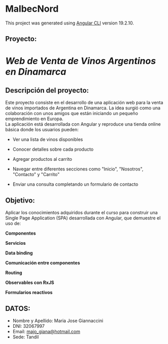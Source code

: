 # MalbecNord

This project was generated using [Angular CLI](https://github.com/angular/angular-cli) version 19.2.10.

## Proyecto:   
# *Web de Venta de Vinos Argentinos en Dinamarca*  
  
## Descripción del proyecto:  
Este proyecto consiste en el desarrollo de una aplicación web para la venta de vinos importados de Argentina en Dinamarca. La idea surgió como una colaboración con unos amigos que están iniciando un pequeño emprendimiento en Europa.    
La aplicación está desarrollada con Angular y reproduce una tienda online básica donde los usuarios pueden:  
  
- Ver una lista de vinos disponibles  

- Conocer detalles sobre cada producto  

- Agregar productos al carrito  

- Navegar entre diferentes secciones como "Inicio", "Nosotros", "Contacto" y "Carrito"  
- Enviar una consulta completando un formulario de contacto  
  
## Objetivo:  
Aplicar los conocimientos adquiridos durante el curso para construir una Single Page Application (SPA) desarrollada con Angular, que demuestre el uso de:  
  
**Componentes** 

**Servicios**  

**Data binding**  

**Comunicación entre componentes**  

**Routing**  

**Observables con RxJS**  

**Formularios reactivos**  
    
## DATOS:  
- Nombre y Apellido: Maria Jose Giannaccini  
- DNI: 32067997  
- Email: majo_giana@hotmail.com  
- Sede: Tandil  